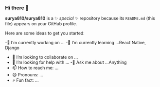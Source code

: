 ### Hi there 👋


**surya810/surya810** is a ✨ _special_ ✨ repository because its `README.md` (this file) appears on your GitHub profile.

Here are some ideas to get you started:

 -🔭 I’m currently working on ...
 -🌱 I’m currently learning ...React Native, Django
- 👯 I’m looking to collaborate on ...
- 🤔 I’m looking for help with ...
-💬 Ask me about ...Anything
- 📫 How to reach me: ...
- 😄 Pronouns: ...
- ⚡ Fun fact: ...
